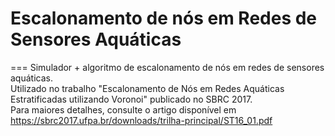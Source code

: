 # Escalonamento de nós em Redes de Sensores Aquáticas
===
Simulador + algoritmo de escalonamento de nós em redes de sensores aquáticas. <br/>
Utilizado no trabalho "Escalonamento de Nós em Redes Aquáticas Estratificadas utilizando Voronoi" publicado no SBRC 2017. <br/>
Para maiores detalhes, consulte o artigo disponível em https://sbrc2017.ufpa.br/downloads/trilha-principal/ST16_01.pdf
